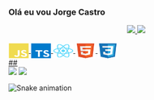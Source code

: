 ### Olá eu vou Jorge Castro 
<div align="center">
  <a href="https://github.com/JorgeCastroo">
  <img height="180em" src="https://github-readme-stats.vercel.app/api?username=JorgeCastroo&show_icons=true&theme=syntwave&include_all_commits=true&count_private=true"/>
  <img height="180em" src="https://github-readme-stats.vercel.app/api/top-langs/?username=JorgeCastroo&layout=compact&langs_count=7&theme=syntwave"/>
</div>
<div style="display: inline_block"><br>
  <img align="center" alt="Jorge-Js" height="30" width="40" src="https://raw.githubusercontent.com/devicons/devicon/master/icons/javascript/javascript-plain.svg">
  <img align="center" alt="Jorge-Ts" height="30" width="40" src="https://raw.githubusercontent.com/devicons/devicon/master/icons/typescript/typescript-plain.svg">
  <img align="center" alt="Jorge-React" height="30" width="40" src="https://raw.githubusercontent.com/devicons/devicon/master/icons/react/react-original.svg">
  <img align="center" alt="Jorge-HTML" height="30" width="40" src="https://raw.githubusercontent.com/devicons/devicon/master/icons/html5/html5-original.svg">
  <img align="center" alt="Jorge-CSS" height="30" width="40" src="https://raw.githubusercontent.com/devicons/devicon/master/icons/css3/css3-original.svg">
</div>
  ##
  
  <div> 
  <a href = "mailto:jorgeeduardo27007@gmail.com@gmail.com"><img src="https://img.shields.io/badge/-Gmail-%23333?style=for-the-badge&logo=gmail&logoColor=white" target="_blank"></a>
  <a href="https://www.linkedin.com/in/jorge-castro-930996207/" target="_blank"><img src="https://img.shields.io/badge/-LinkedIn-%230077B5?style=for-the-badge&logo=linkedin&logoColor=white" target="_blank"></a> 
  
  
  ![Snake animation](https://github.com/JorgeCastroo/JorgeCastroo/blob/output/github-contribution-grid-snake.svg)
  
  </div>

 

